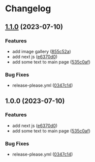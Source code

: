 # Changelog

## [1.1.0](https://github.com/Waldemar148/test-google-versiong/compare/v1.0.0...v1.1.0) (2023-07-10)


### Features

* add image gallery ([855c52a](https://github.com/Waldemar148/test-google-versiong/commit/855c52adc9587bb39802f01d911ff48589eab835))
* add next js ([e6370d0](https://github.com/Waldemar148/test-google-versiong/commit/e6370d0320bc8c9c1bde0388d98c2e657f31f5f3))
* add some text to main page ([535c0af](https://github.com/Waldemar148/test-google-versiong/commit/535c0af4aefb72aa8b00ad707bf98b924485b348))


### Bug Fixes

* release-please.yml ([0347c14](https://github.com/Waldemar148/test-google-versiong/commit/0347c14c35cf047c6a8e5c13eedd77c6582fa105))

## 1.0.0 (2023-07-10)


### Features

* add next js ([e6370d0](https://github.com/Waldemar148/test-google-versiong/commit/e6370d0320bc8c9c1bde0388d98c2e657f31f5f3))
* add some text to main page ([535c0af](https://github.com/Waldemar148/test-google-versiong/commit/535c0af4aefb72aa8b00ad707bf98b924485b348))


### Bug Fixes

* release-please.yml ([0347c14](https://github.com/Waldemar148/test-google-versiong/commit/0347c14c35cf047c6a8e5c13eedd77c6582fa105))
